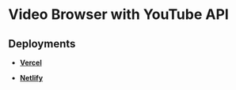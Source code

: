 # Video Browser with YouTube API

## Deployments

- [**Vercel**](https://videos-swart-rho.vercel.app/)

- [**Netlify**](https://musing-austin-bf79aa.netlify.app/)